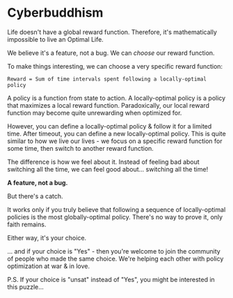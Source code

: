 # Cyberbuddhism

Life doesn't have a global reward function. Therefore, it's mathematically impossible to live an Optimal Life.

We believe it's a feature, not a bug. We can _choose_ our reward function.

To make things interesting, we can choose a very specific reward function:

`Reward = Sum of time intervals spent following a locally-optimal policy`

A policy is a function from state to action. A locally-optimal policy is a policy that maximizes a local reward function. Paradoxically, our local reward function may become quite unrewarding when optimized for.

However, you can define a locally-optimal policy & follow it for a limited time. After timeout, you can define a new locally-optimal policy. This is quite similar to how we live our lives - we focus on a specific reward function for some time, then switch to another reward function.

The difference is how we feel about it. Instead of feeling bad about switching all the time, we can feel good about... switching all the time!

**A feature, not a bug.**

But there's a catch.

It works only if you truly believe that following a sequence of locally-optimal policies is the most globally-optimal policy. There's no way to prove it, only faith remains.

Either way, it's your choice.

... and if your choice is "Yes" - then you're welcome to join the community of people who made the same choice. We're helping each other with policy optimization at war & in love.

P.S. If your choice is "unsat" instead of "Yes", you might be interested in this puzzle...
